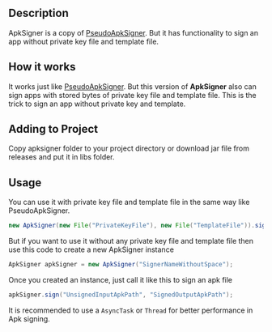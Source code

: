 ## Description
ApkSigner is a copy of [PseudoApkSigner](https://github.com/Aefyr/PseudoApkSigner). But it has functionality to sign an app without private key file and template file.
## How it works
It works just like [PseudoApkSigner](https://github.com/Aefyr/PseudoApkSigner). But this version of **ApkSigner** also can sign apps with stored bytes of private key file and template file. This is the trick to sign an app without private key and template.
## Adding to Project
Copy apksigner folder to your project directory or download jar file from releases and put it in libs folder.
## Usage
You can use it with private key file and template file in the same way like PseudoApkSigner.
```java
new ApkSigner(new File("PrivateKeyFile"), new File("TemplateFile")).sign("UnsignedInputApkPath", "SignedOutputApkPath");  
```
But if you want to use it without any private key file and template file then use this code to create a new ApkSigner instance
```java
ApkSigner apkSigner = new ApkSigner("SignerNameWithoutSpace");  
```
Once you created an instance, just call it like this to sign an apk file
```java
apkSigner.sign("UnsignedInputApkPath", "SignedOutputApkPath");  
```
It is recommended to use a `AsyncTask` or `Thread` for better performance in Apk signing.
